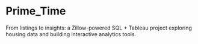# Prime_Time
From listings to insights: a Zillow-powered SQL + Tableau project exploring housing data and building interactive analytics tools.
